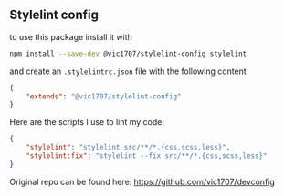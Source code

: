 ## Stylelint config

to use this package install it with

```bash
npm install --save-dev @vic1707/stylelint-config stylelint
```

and create an `.stylelintrc.json` file with the following content

```json
{
    "extends": "@vic1707/stylelint-config"
}
```

Here are the scripts I use to lint my code:

```json
{
    "stylelint": "stylelint src/**/*.{css,scss,less}",
    "stylelint:fix": "stylelint --fix src/**/*.{css,scss,less}"
}
```

Original repo can be found here: https://github.com/vic1707/devconfig
